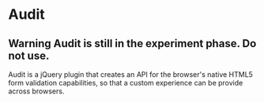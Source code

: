 Audit
=====

## Warning Audit is still in the experiment phase. Do not use. ##

Audit is a jQuery plugin that creates an API for the browser's native HTML5 form validation capabilities, so that a custom experience can be provide across browsers.
